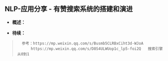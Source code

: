 ## NLP-应用分享 - 有赞搜索系统的搭建和演进
- **概述：**
>
>
>
>
>
>
>
>
>
>
>

- **待续：**
>       参考：https://mp.weixin.qq.com/s/Busmb5CLRBxCiht3d-WJoA
>           https://mp.weixin.qq.com/s/D8S4ULWUop1c_lp5-foi2Q   搜索引擎从0到1
>
>
>
>
>
>
